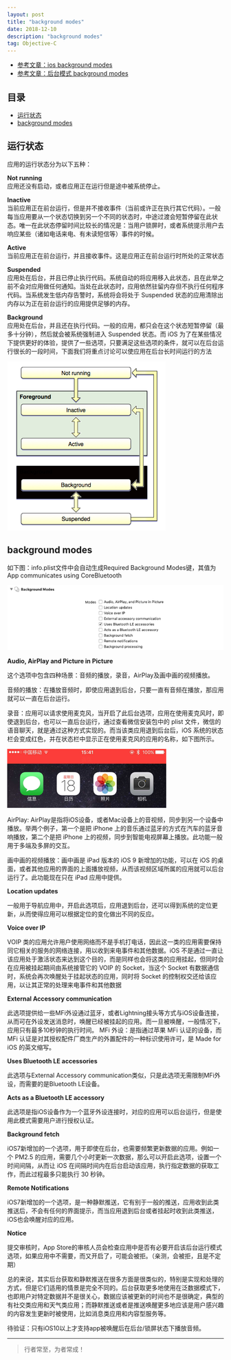 ```yaml
---
layout: post
title: "background modes"
date: 2018-12-10
description: "background modes"
tag: Objective-C
--- 
```






- [参考文章：ios background modes](https://www.jianshu.com/p/d92ecfa01012)
- [参考文章：后台模式 background modes](https://www.jianshu.com/p/2242ed3a305c)


## 目录
- [运行状态](#content1)
- [background modes](#content2)


<!-- ************************************************ -->
## <a id="content1"></a>运行状态

应用的运行状态分为以下五种：

**Not running**         
应用还没有启动，或者应用正在运行但是途中被系统停止。

**Inactive**   
当前应用正在前台运行，但是并不接收事件（当前或许正在执行其它代码）。一般每当应用要从一个状态切换到另一个不同的状态时，中途过渡会短暂停留在此状态。唯一在此状态停留时间比较长的情况是：当用户锁屏时，或者系统提示用户去响应某些（诸如电话来电、有未读短信等）事件的时候。

**Active**    
当前应用正在前台运行，并且接收事件。这是应用正在前台运行时所处的正常状态

**Suspended**    
应用处在后台，并且已停止执行代码。系统自动的将应用移入此状态，且在此举之前不会对应用做任何通知。当处在此状态时，应用依然驻留内存但不执行任何程序代码。当系统发生低内存告警时，系统将会将处于 Suspended 状态的应用清除出内存以为正在前台运行的应用提供足够的内存。

**Background**    
应用处在后台，并且还在执行代码。一般的应用，都只会在这个状态短暂停留（最多十分钟），然后就会被系统强制进入 Suspended 状态。而 iOS 为了在某些情况下提供更好的体验，提供了一些选项，只要满足这些选项的条件，就可以在后台运行很长的一段时间，下面我们将重点讨论可以使应用在后台长时间运行的方法

<img src="/images/objectC/objc6.png" alt="img">



<!-- ************************************************ -->
## <a id="content2"></a>background modes

如下图：info.plist文件中会自动生成Required Background Modes键，其值为App communicates using CoreBluetooth

<img src="/images/objectC/objc7.png" alt="img">


**Audio, AirPlay and Picture in Picture**

这个选项中包含四种场景：音频的播放，录音，AirPlay及画中画的视频播放。

音频的播放：在播放音频时，即使应用退到后台，只要一直有音频在播放，那应用就可以一直在后台运行。

录音：应用可以请求使用麦克风，当开启了此后台选项，应用在使用麦克风时，即使退到后台，也可以一直后台运行，通过查看微信安装包中的 plist 文件，微信的语音聊天，就是通过这种方式实现的。而当该类应用退到后台后，iOS 系统的状态栏会变成红色，并在状态栏中显示正在使用麦克风的应用的名称，如下图所示。

<img src="/images/objectC/objc8.png" alt="img">

AirPlay: AirPlay是指将iOS设备，或者Mac设备上的音视频，同步到另一个设备中播放。举两个例子，第一个是把 iPhone 上的音乐通过蓝牙的方式在汽车的蓝牙音响播放，第二个是把 iPhone 上的视频，同步到智能电视屏幕上播放。此功能一般用于多端及多屏的交互。

画中画的视频播放：画中画是 iPad 版本的 iOS 9 新增加的功能，可以在 iOS 的桌面，或者其他应用的界面的上面播放视频，从而该视频区域所属的应用就可以后台运行了。此功能现在只在 iPad 应用中提供。

**Location updates**

一般用于导航应用中，开启此选项后，应用退到后台，还可以得到系统的定位更新，从而使得应用可以根据定位的变化做出不同的反应。

**Voice over IP**

VOIP 类的应用允许用户使用网络而不是手机打电话，因此这一类的应用需要保持同它相关的服务的网络连接，用以收到来电事件和其他数据。iOS 不是通过一直让该应用处于激活状态来达到这个目的，而是同样也会将这类的应用挂起，但同时会在应用被挂起期间由系统接管它的 VOIP 的 Socket，当这个 Socket 有数据通信时，系统会再次唤醒处于挂起状态的应用，同时将 Socket 的控制权交还给该应用，以让其正常的处理来电事件和其他数据

**External Accessory communication**

此选项提供给一些MFi外设通过蓝牙，或者Lightning接头等方式与iOS设备连接，从而可在外设发送消息时，唤醒已经被挂起的应用。而一旦被唤醒，一般情况下，应用只有最多10秒钟的执行时间。
MFi 外设：是指通过苹果 MFi 认证的设备，而 MFi 认证是对其授权配件厂商生产的外置配件的一种标识使用许可，是 Made for iOS 的英文缩写。

**Uses Bluetooth LE accessories**

此选项与External Accessory communication类似，只是此选项无需限制MFi外设，而需要的是Bluetooth LE设备。

**Acts as a Bluetooth LE accessory**

此选项是指iOS设备作为一个蓝牙外设连接时，对应的应用可以后台运行，但是使用此模式需要用户进行授权认证。

**Background fetch**

iOS7新增加的一个选项，用于即使在后台，也需要频繁更新数据的应用。例如一个 PM2.5 的应用，需要几个小时更新一次数据，那么可以开启此选项，设置一个时间间隔，从而让 iOS 在间隔时间内在后台启动该应用，执行指定数据的获取工作，而此过程最多只能执行 30 秒钟。

**Remote Notifications**

iOS7新增加的一个选项，是一种静默推送，它有别于一般的推送，应用收到此类推送后，不会有任何的界面提示，而当应用退到后台或者挂起时收到此类推送，iOS也会唤醒对应的应用。




**Notice**

提交审核时，App Store的审核人员会检查应用中是否有必要开启该后台运行模式选项，如果应用中不需要，而又开启了，可能会被拒。（亲测，会被拒，且是不定期）

总的来说，其实后台获取和静默推送在很多方面是很类似的，特别是实现和处理的方式，但是它们适用的情景是完全不同的。后台获取更多地使用在泛数据模式下，也即用户对特定数据并不是很关心，数据应该被更新的时间也不是很确定，典型的有社交类应用和天气类应用；而静默推送或者是推送唤醒更多地应该是用户感兴趣的内容发生更新时被使用，比如消息类应用和内容型服务等。

待验证：只有iOS10以上才支持app被唤醒后在后台/锁屏状态下播放音频。








----------
>  行者常至，为者常成！



